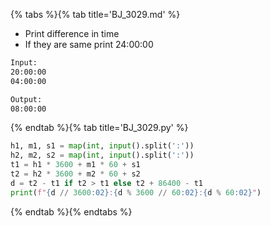{% tabs %}{% tab title='BJ_3029.md' %}

* Print difference in time
* If they are same print 24:00:00

```txt
Input:
20:00:00
04:00:00

Output:
08:00:00
```

{% endtab %}{% tab title='BJ_3029.py' %}

```py
h1, m1, s1 = map(int, input().split(':'))
h2, m2, s2 = map(int, input().split(':'))
t1 = h1 * 3600 + m1 * 60 + s1
t2 = h2 * 3600 + m2 * 60 + s2
d = t2 - t1 if t2 > t1 else t2 + 86400 - t1
print(f"{d // 3600:02}:{d % 3600 // 60:02}:{d % 60:02}")
```

{% endtab %}{% endtabs %}

